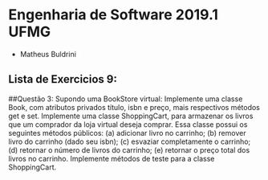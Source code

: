 ﻿# Engenharia de Software 2019.1 UFMG

 - Matheus Buldrini


## Lista de Exercicios 9:

##Questão 3: Supondo uma BookStore virtual: 
Implemente uma classe Book, com atributos privados título, isbn e preço, mais respectivos métodos get e set. 
Implemente uma classe ShoppingCart, para armazenar os livros que um comprador da loja virtual deseja comprar. Essa classe possui os seguintes métodos públicos: (a) adicionar livro no carrinho; (b) remover livro do carrinho (dado seu isbn); (c) esvaziar completamente o carrinho; (d) retornar o número de livros do carrinho; (e) retornar o preço total dos livros no carrinho. 
Implemente métodos de teste para a classe ShoppingCart.

